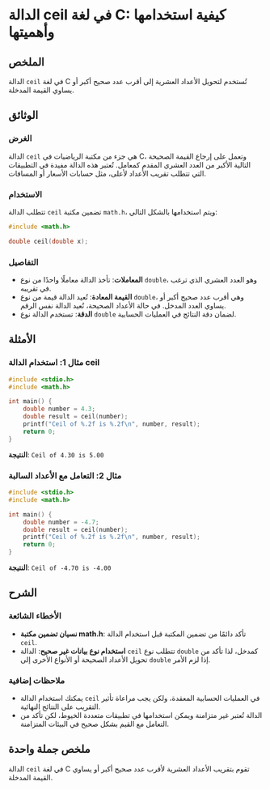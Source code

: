 <!--
Meta Description: # الدالة ceil في لغة C: كيفية استخدامها وأهميتها ## الملخص الدالة `ceil` في لغة C تُستخدم لتحويل الأعداد العشرية إلى أقرب عدد صحيح أكبر أو يساوي القيم...
Meta Keywords: ceil, الدالة, double, الأعداد, number
-->

# الدالة ceil في لغة C: كيفية استخدامها وأهميتها

## الملخص
الدالة `ceil` في لغة C تُستخدم لتحويل الأعداد العشرية إلى أقرب عدد صحيح أكبر أو يساوي القيمة المدخلة.

## الوثائق
### الغرض
الدالة `ceil` هي جزء من مكتبة الرياضيات في C، وتعمل على إرجاع القيمة الصحيحة التالية الأكبر من العدد العشري المقدم كمعامل. تُعتبر هذه الدالة مفيدة في التطبيقات التي تتطلب تقريب الأعداد لأعلى، مثل حسابات الأسعار أو المسافات.

### الاستخدام
تتطلب الدالة `ceil` تضمين مكتبة `math.h`، ويتم استخدامها بالشكل التالي:

```c
#include <math.h>

double ceil(double x);
```

### التفاصيل
- **المعاملات**: تأخذ الدالة معاملًا واحدًا من نوع `double`، وهو العدد العشري الذي ترغب في تقريبه.
- **القيمة المعادة**: تُعيد الدالة قيمة من نوع `double`، وهي أقرب عدد صحيح أكبر أو يساوي العدد المدخل. في حالة الأعداد الصحيحة، تُعيد الدالة نفس الرقم.
- **الدقة**: تستخدم الدالة نوع `double` لضمان دقة النتائج في العمليات الحسابية.

## الأمثلة
### مثال 1: استخدام الدالة ceil
```c
#include <stdio.h>
#include <math.h>

int main() {
    double number = 4.3;
    double result = ceil(number);
    printf("Ceil of %.2f is %.2f\n", number, result);
    return 0;
}
```
**النتيجة**: `Ceil of 4.30 is 5.00`

### مثال 2: التعامل مع الأعداد السالبة
```c
#include <stdio.h>
#include <math.h>

int main() {
    double number = -4.7;
    double result = ceil(number);
    printf("Ceil of %.2f is %.2f\n", number, result);
    return 0;
}
```
**النتيجة**: `Ceil of -4.70 is -4.00`

## الشرح
### الأخطاء الشائعة
- **نسيان تضمين مكتبة math.h**: تأكد دائمًا من تضمين المكتبة قبل استخدام الدالة `ceil`.
- **استخدام نوع بيانات غير صحيح**: الدالة `ceil` تتطلب نوع `double` كمدخل، لذا تأكد من تحويل الأعداد الصحيحة أو الأنواع الأخرى إلى `double` إذا لزم الأمر.

### ملاحظات إضافية
- يمكنك استخدام الدالة `ceil` في العمليات الحسابية المعقدة، ولكن يجب مراعاة تأثير التقريب على النتائج النهائية.
- الدالة تُعتبر غير متزامنة ويمكن استخدامها في تطبيقات متعددة الخيوط، لكن تأكد من التعامل مع القيم بشكل صحيح في البيئات المتزامنة.

## ملخص جملة واحدة
الدالة `ceil` في لغة C تقوم بتقريب الأعداد العشرية لأقرب عدد صحيح أكبر أو يساوي القيمة المدخلة.